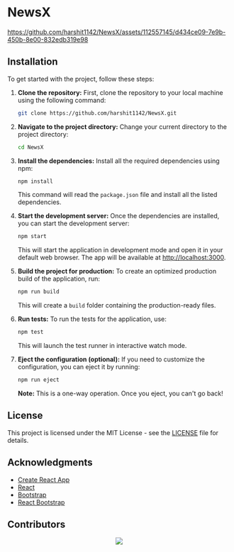 # NewsX


https://github.com/harshit1142/NewsX/assets/112557145/d434ce09-7e9b-450b-8e00-832edb319e98


## Installation

To get started with the project, follow these steps:

1. **Clone the repository:**
   First, clone the repository to your local machine using the following command:
   ```bash
   git clone https://github.com/harshit1142/NewsX.git
   ```

2. **Navigate to the project directory:**
   Change your current directory to the project directory:
   ```bash
   cd NewsX
   ```

3. **Install the dependencies:**
   Install all the required dependencies using npm:
   ```bash
   npm install
   ```
   This command will read the `package.json` file and install all the listed dependencies.

4. **Start the development server:**
   Once the dependencies are installed, you can start the development server:
   ```bash
   npm start
   ```
   This will start the application in development mode and open it in your default web browser. The app will be available at [http://localhost:3000](http://localhost:3000).

5. **Build the project for production:**
   To create an optimized production build of the application, run:
   ```bash
   npm run build
   ```
   This will create a `build` folder containing the production-ready files.

6. **Run tests:**
   To run the tests for the application, use:
   ```bash
   npm test
   ```
   This will launch the test runner in interactive watch mode.

7. **Eject the configuration (optional):**
   If you need to customize the configuration, you can eject it by running:
   ```bash
   npm run eject
   ```
   **Note:** This is a one-way operation. Once you eject, you can't go back!

## License

This project is licensed under the MIT License - see the [LICENSE](LICENSE) file for details.

## Acknowledgments

- [Create React App](https://create-react-app.dev/)
- [React](https://reactjs.org/)
- [Bootstrap](https://getbootstrap.com/)
- [React Bootstrap](https://react-bootstrap.github.io/)

## Contributors 

<p align="center">
  <a href="https://github.com/harshit1142/NewsX/graphs/contributors">
    <img src="https://contrib.rocks/image?repo=harshit1142/NewsX" max={1000} columns={100} anon={1}/>
  </a>
</p>
